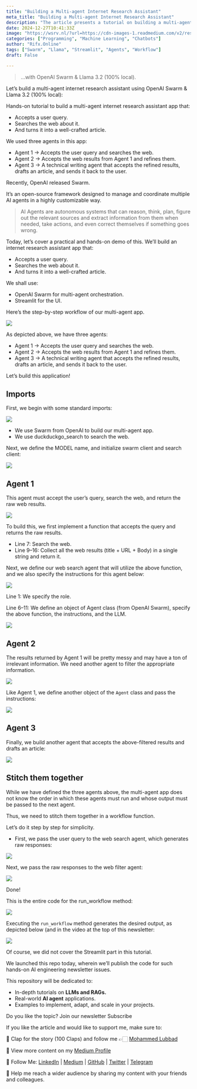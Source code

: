 ```yaml
---
title: "Building a Multi-agent Internet Research Assistant"
meta_title: "Building a Multi-agent Internet Research Assistant"
description: "The article presents a tutorial on building a multi-agent internet research assistant using OpenAI Swarm and Llama 3.2. It describes a three-agent system where Agent 1 searches the web based on user queries, Agent 2 refines the search results, and Agent 3 drafts a comprehensive article. The tutorial outlines the implementation steps, including agent definitions and workflow orchestration, utilizing Streamlit for the user interface. The article emphasizes the capabilities of AI agents in reasoning and information extraction, and it aims to provide practical applications for AI engineering and LLMs."
date: 2024-12-27T10:41:33Z
image: "https://wsrv.nl/?url=https://cdn-images-1.readmedium.com/v2/resize:fit:800/1*S7Vz0Bq6_4szvCYFLBGASA.png"
categories: ["Programming", "Machine Learning", "Chatbots"]
author: "Rifx.Online"
tags: ["Swarm", "Llama", "Streamlit", "Agents", "Workflow"]
draft: False

---
```






> …with OpenAI Swarm \& Llama 3\.2 (100% local).



Let’s build a multi\-agent internet research assistant using OpenAI Swarm \& Llama 3\.2 (100% local):

Hands\-on tutorial to build a multi\-agent internet research assistant app that:

* Accepts a user query.
* Searches the web about it.
* And turns it into a well\-crafted article.

We used three agents in this app:

* Agent 1 → Accepts the user query and searches the web.
* Agent 2 → Accepts the web results from Agent 1 and refines them.
* Agent 3 → A technical writing agent that accepts the refined results, drafts an article, and sends it back to the user.

Recently, OpenAI released Swarm.

It’s an open\-source framework designed to manage and coordinate multiple AI agents in a highly customizable way.


> AI Agents are autonomous systems that can reason, think, plan, figure out the relevant sources and extract information from them when needed, take actions, and even correct themselves if something goes wrong.

Today, let’s cover a practical and hands\-on demo of this. We’ll build an internet research assistant app that:

* Accepts a user query.
* Searches the web about it.
* And turns it into a well\-crafted article.

We shall use:

* OpenAI Swarm for multi\-agent orchestration.
* Streamlit for the UI.

Here’s the step\-by\-step workflow of our multi\-agent app.

![](https://wsrv.nl/?url=https://cdn-images-1.readmedium.com/v2/resize:fit:800/1*3wxNfDwkOb4Cm724hKmoqQ.gif?output=gif&n=50)

As depicted above, we have three agents:

* Agent 1 → Accepts the user query and searches the web.
* Agent 2 → Accepts the web results from Agent 1 and refines them.
* Agent 3 → A technical writing agent that accepts the refined results, drafts an article, and sends it back to the user.

Let’s build this application!


## Imports

First, we begin with some standard imports:

![](https://wsrv.nl/?url=https://cdn-images-1.readmedium.com/v2/resize:fit:800/1*zKkVjAYXWhCkMuC_FHYHDA.png)

* We use Swarm from OpenAI to build our multi\-agent app.
* We use duckduckgo\_search to search the web.

Next, we define the MODEL name, and initialize swarm client and search client:

![](https://wsrv.nl/?url=https://cdn-images-1.readmedium.com/v2/resize:fit:800/1*QiWwtd2ZEhlcF3taI-dCiw.png)


## Agent 1

This agent must accept the user’s query, search the web, and return the raw web results.

![](https://wsrv.nl/?url=https://cdn-images-1.readmedium.com/v2/resize:fit:800/1*a-6Pw1fiwziMCvmLOM6S0A.png)

To build this, we first implement a function that accepts the query and returns the raw results.

* Line 7: Search the web.
* Line 9–16: Collect all the web results (title \+ URL \+ Body) in a single string and return it.

Next, we define our web search agent that will utilize the above function, and we also specify the instructions for this agent below:

![](https://wsrv.nl/?url=https://cdn-images-1.readmedium.com/v2/resize:fit:800/1*ROn4y11ULGgGYGnDGEDJwQ.png)

Line 1: We specify the role.

Line 6–11: We define an object of Agent class (from OpenAI Swarm), specify the above function, the instructions, and the LLM.

![](https://wsrv.nl/?url=https://cdn-images-1.readmedium.com/v2/resize:fit:800/1*WKP_HyvXRH88n0wzxHzgzA.png)


## Agent 2

The results returned by Agent 1 will be pretty messy and may have a ton of irrelevant information. We need another agent to filter the appropriate information.

![](https://wsrv.nl/?url=https://cdn-images-1.readmedium.com/v2/resize:fit:800/1*-IHad_91fdo6y2uwglOFTw.png)

Like Agent 1, we define another object of the `Agent` class and pass the instructions:

![](https://wsrv.nl/?url=https://cdn-images-1.readmedium.com/v2/resize:fit:800/1*kCTx9FEIs9rUGGWSD-X3Yg.png)


## Agent 3

Finally, we build another agent that accepts the above\-filtered results and drafts an article:

![](https://wsrv.nl/?url=https://cdn-images-1.readmedium.com/v2/resize:fit:800/1*72XSp_zbUYYq-3O9YgNQMg.png)


## Stitch them together

While we have defined the three agents above, the multi\-agent app does not know the order in which these agents must run and whose output must be passed to the next agent.

Thus, we need to stitch them together in a workflow function.

Let’s do it step by step for simplicity.

* First, we pass the user query to the web search agent, which generates raw responses:

![](https://wsrv.nl/?url=https://cdn-images-1.readmedium.com/v2/resize:fit:800/1*X9MEd-G1uv2jHeN5_32KKQ.png)

Next, we pass the raw responses to the web filter agent:

![](https://wsrv.nl/?url=https://cdn-images-1.readmedium.com/v2/resize:fit:800/1*GCQmtGlqar7PPO_BkmSsNA.png)

Done!

This is the entire code for the run\_workflow method:

![](https://wsrv.nl/?url=https://cdn-images-1.readmedium.com/v2/resize:fit:800/1*5AMaGwLcZsRq8Hxtt5AvLA.png)

Executing the `run_workflow` method generates the desired output, as depicted below (and in the video at the top of this newsletter:

![](https://wsrv.nl/?url=https://cdn-images-1.readmedium.com/v2/resize:fit:800/1*dRRIbcw2oAGRMV4TDHrdbA.png)

Of course, we did not cover the Streamlit part in this tutorial.

We launched this repo today, wherein we’ll publish the code for such hands\-on AI engineering newsletter issues.

This repository will be dedicated to:

* In\-depth tutorials on **LLMs and RAGs.**
* Real\-world **AI agent** applications.
* Examples to implement, adapt, and scale in your projects.

Do you like the topic? Join our newsletter Subscribe

If you like the article and would like to support me, make sure to:

👏 Clap for the story (100 Claps) and follow me 👉🏻 [Mohammed Lubbad](https://medium.com/@mlubbad)

📑 View more content on my [Medium Profile](https://medium.com/@mlubbad)

🔔 Follow Me: [LinkedIn](https://www.linkedin.com/in/mohammedalubbad/) \| [Medium](https://medium.com/@mlubbad) \| [GitHub](https://github.com/mlubbad) \| [Twitter](https://twitter.com/engmlubbad) \| [Telegram](https://t.me/+m5aYZWcgQTg3NmU0)

🚀 Help me reach a wider audience by sharing my content with your friends and colleagues.


